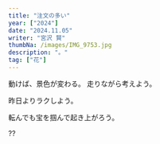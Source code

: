```yaml
---
title: "注文の多い"
year: ["2024"]
date: "2024.11.05"
writer: "宮沢 賢"
thumbNa: /images/IMG_9753.jpg
description: "。"
tag: ["花"]
---
```


動けば、景色が変わる。
走りながら考えよう。


昨日よりラクしよう。


転んでも宝を掴んで起き上がろう。

??


<!--


![Alt text](/images/IMG_9835.jpg)
スーパーの生花コーナーの前で泣きそうになる


IHとフライパンでお湯が沸かせるようになった。文化的進化。

![Alt text](/images/エネルギー管理-1.png)



「コメントなんでしてくれないんですか」

「だったら実装してくださいよ」





![Alt text](/images/IMG_9785.jpg)
カッコいい

さやかかわいい

                          


![Alt text](/images/IMG_9811.jpg)



![Alt text](/images/IMG_9790.jpg)

![Alt text](/images/IMG_9757.jpg)


![Alt text](/images/023-2.jpg)

ヘッダーからコメントしてください。本日もお疲れ様です。-->